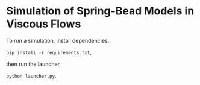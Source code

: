 # Simulation of Spring-Bead Models in Viscous Flows

To run a simulation, install dependencies,

`pip install -r requirements.txt`,

then run the launcher,

`python launcher.py`.
